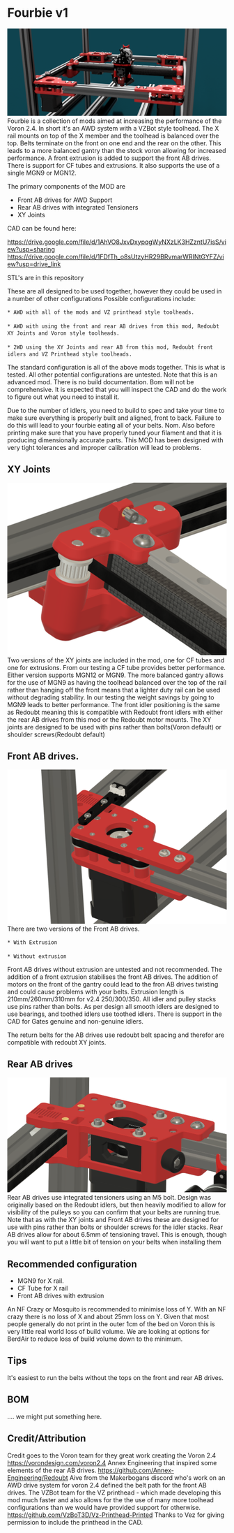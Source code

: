 # Fourbie v1

![Alt text](images/Render1.png)
Fourbie is a collection of mods aimed at increasing the performance of the Voron 2.4. 
In short it's an AWD system with a VZBot style toolhead. The X rail mounts on top of the X member and the toolhead is balanced over the top. Belts terminate on the front on one end and the rear on the other. This leads to a more balanced gantry than the stock voron allowing for increased performance. A front extrusion is added to support the front AB drives. There is support for CF tubes and extrusions. It also supports the use of a single MGN9 or MGN12.

The primary components of the MOD are 
* Front AB drives for AWD Support
* Rear AB drives with integrated Tensioners
* XY Joints

CAD can be found here: 

   https://drive.google.com/file/d/1AhVO8JxvDxypqgWyNXzLK3HZzntU7isS/view?usp=sharing
   https://drive.google.com/file/d/1FDfTh_o8sUtzyHR29BRvmarWRINtGYFZ/view?usp=drive_link
   
STL's are in this repository

These are all designed to be used together, however they could be used in a number of other configurations
Possible configurations include:

    * AWD with all of the mods and VZ printhead style toolheads.
    
    * AWD with using the front and rear AB drives from this mod, Redoubt XY Joints and Voron style toolheads. 
    
    * 2WD using the XY Joints and rear AB from this mod, Redoubt front idlers and VZ Printhead style toolheads.
    

The standard configuration is all of the above mods together. This is what is tested. All other potential configurations are untested. 
Note that this is an advanced mod. There is no build documentation. Bom will not be comprehensive. It is expected that you will inspect the CAD and do the work to figure out what you need to install it. 

Due to the number of idlers, you need to build to spec and take your time to make sure everything is properly built and aligned, front to back. Failure to do this will lead to your fourbie eating all of your belts. Nom. Also before printing make sure that you have properly tuned your filament and that it is producing dimensionally accurate parts. This MOD has been designed with very tight tolerances and improper calibration will lead to problems. 

## XY Joints
![Alt text](images/XYJoint.png)
Two versions of the XY joints are included in the mod, one for CF tubes and one for extrusions.
From our testing a CF tube provides better performance.
Either version supports MGN12 or MGN9. The more balanced gantry allows for the use of MGN9 as having the toolhead balanced over the top of the rail rather than hanging off the front means that a lighter duty rail can be used without degrading stability. In our testing the weight savings by going to MGN9 leads to better performance.
The front idler positioning is the same as Redoubt meaning this is compatible with Redoubt front idlers with either the rear AB drives from this mod or the Redoubt motor mounts. 
The XY joints are designed to be used with pins rather than bolts(Voron default) or shoulder screws(Redoubt default)

## Front AB drives. 
![Alt text](images/FrontAB.png)
There are two versions of the Front AB drives. 

    * With Extrusion
    
    * Without extrusion
    

Front AB drives without extrusion are untested and not recommended. The addition of a front extrusion stabilises the front AB drives. The addition of motors on the front of the gantry could lead to the fron AB drives twisting and could cause problems with your belts. Extrusion length is 210mm/260mm/310mm for v2.4 250/300/350.
All idler and pulley stacks use pins rather than bolts. As per design all smooth idlers are designed to use bearings, and toothed idlers use toothed idlers. There is support in the CAD for Gates genuine and non-genuine idlers. 

The return belts for the AB drives use redoubt belt spacing and therefor are compatible with redoubt XY joints. 

## Rear AB drives
![Alt text](images/RearAB.png)
Rear AB drives use integrated tensioners using an M5 bolt. Design was originally based on the Redoubt idlers, but then heavily modified to allow for visibility of the pulleys so you can confirm that your belts are running true.
Note that as with the XY joints and Front AB drives these are designed for use with pins rather than bolts or shoulder screws for the idler stacks. 
Rear AB drives allow for about 6.5mm of tensioning travel. This is enough, though you will want to put a little bit of tension on your belts when installing them
## Recommended configuration

* MGN9 for X rail.
* CF Tube for X rail
* Front AB drives with extrusion

An NF Crazy or Mosquito is recommended to minimise loss of Y. With an NF crazy there is no loss of X and about 25mm loss on Y. Given that most people generally  do not print in the outer 1cm of the bed on Voron this is very little real world loss of build volume. 
We are looking at options for BerdAir to reduce loss of build volume down to the minimum. 

## Tips
It's easiest to run the belts without the tops on the front and rear AB drives. 

## BOM

.... we might put something here. 



## Credit/Attribution
Credit goes to the Voron team for they great work creating the Voron 2.4 https://vorondesign.com/voron2.4
Annex Engineering that inspired some elements of the rear AB drives.  https://github.com/Annex-Engineering/Redoubt
Aive from the Makerbogans discord who's work on an AWD drive system for voron 2.4 defined the belt path for the front AB drives. 
The VZBot team for the VZ printhead - which made developing this mod much faster and also allows for the the use of many more toolhead configurations than we would have provided support for otherwise. https://github.com/VzBoT3D/Vz-Printhead-Printed
Thanks to Vez for giving permission to include the printhead in the CAD. 



